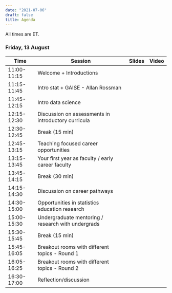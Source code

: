 ```yaml
---
date: "2021-07-06"
draft: false
title: Agenda
---
```


All times are ET.

### Friday, 13 August

| Time          | Session           | Slides   | Video       |
|---------------|-------------------|----------|-------------|
| 11:00-11:15   | Welcome + Introductions  |  |  |
| 11:15-11:45   | Intro stat + GAISE - Allan Rossman  |  |  |
| 11:45-12:15   | Intro data science  |  |  |
| 12:15-12:30   | Discussion on assessments in introductory curricula  |  |  |
| 12:30-12:45   | Break (15 min)  |  |  |
| 12:45-13:15   | Teaching focused career opportunities  |  |  |
| 13:15-13:45   | Your first year as faculty / early career faculty  |  |  |
| 13:45-14:15   | Break (30 min)  |  |  |
| 14:15-14:30   | Discussion on career pathways  |  |  |
| 14:30-15:00   | Opportunities in statistics education research  |  |  |
| 15:00-15:30   | Undergraduate mentoring / research with undergrads  |  |  |
| 15:30-15:45   | Break (15 min)  |  |  |
| 15:45-16:05   | Breakout rooms with different topics - Round 1  |  |  |
| 16:05-16:25   | Breakout rooms with different topics - Round 2  |  |  |
| 16:30-17:00   | Reflection/discussion  |  |  |
